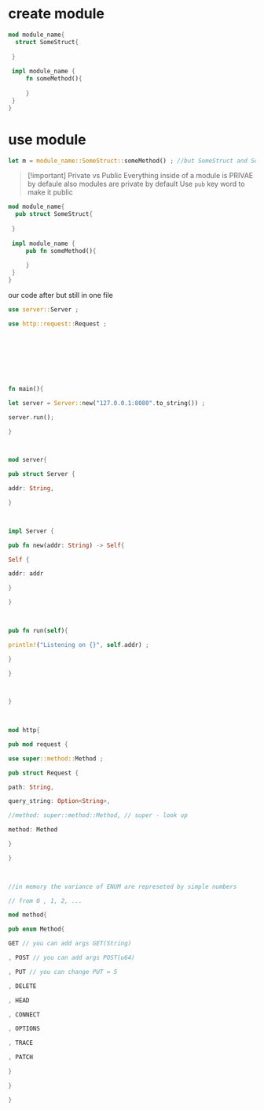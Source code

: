 
# create module
```rust
mod module_name{
  struct SomeStruct{
		 
 }
 
 impl module_name {
	 fn someMethod(){
	 
	 }
 }
}

```

# use module
```rust
let m = module_name::SomeStruct::someMethod() ; //but SomeStruct and SomeMethod are privat
```


> [!important] Private vs  Public
> Everything inside of a module is PRIVAE by defaule
> also modules are private by default
> Use `pub` key word to make it public

```rust
mod module_name{
  pub struct SomeStruct{
		 
 }
 
 impl module_name {
	 pub fn someMethod(){
	 
	 }
 }
}

```


our code after but still in one file
```rust
use server::Server ;

use http::request::Request ;

  
  
  
  
  
  

fn main(){

let server = Server::new("127.0.0.1:8080".to_string()) ;

server.run();

}

  

mod server{

pub struct Server {

addr: String,

}

  

impl Server {

pub fn new(addr: String) -> Self{

Self {

addr: addr

}

}

  

pub fn run(self){

println!("Listening on {}", self.addr) ;

}

}

  

}

  

mod http{

pub mod request {

use super::method::Method ;

pub struct Request {

path: String,

query_string: Option<String>,

//method: super::method::Method, // super - look up

method: Method

}

}

  

//in memory the variance of ENUM are represeted by simple numbers

// from 0 , 1, 2, ...

mod method{

pub enum Method{

GET // you can add args GET(String)

, POST // you can add args POST(u64)

, PUT // you can change PUT = 5

, DELETE

, HEAD

, CONNECT

, OPTIONS

, TRACE

, PATCH

}

}

}
```










